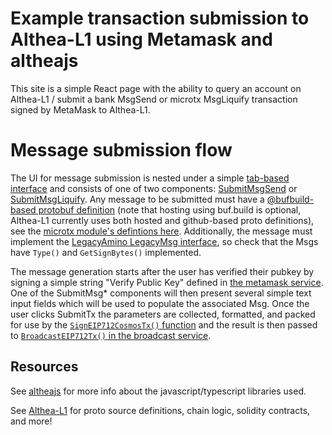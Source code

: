 # Example transaction submission to Althea-L1 using Metamask and altheajs

This site is a simple React page with the ability to query an account on Althea-L1 / submit a bank MsgSend or microtx MsgLiquify transaction signed by MetaMask to Althea-L1.

# Message submission flow

The UI for message submission is nested under a simple [tab-based interface](./src/components/Tabs.js) and consists of one of two components: [SubmitMsgSend](./src/components/SubmitMsgSend.js) or [SubmitMsgLiquify](./src/components/SubmitMsgLiquify.js).
Any message to be submitted must have a [@bufbuild-based protobuf definition](https://github.com/bufbuild/protobuf-es/tree/main/packages/protoc-gen-es) (note that hosting using buf.build is optional, Althea-L1 currently uses both hosted and github-based proto definitions), see the [microtx module's defintions here](https://github.com/althea-net/altheajs/blob/main/packages/proto/src/proto/microtx/v1/msgs_pb.ts).
Additionally, the message must implement the [LegacyAmino LegacyMsg interface](https://github.com/cosmos/cosmos-sdk/blob/v0.45.16/x/auth/legacy/legacytx/stdsign.go#L22-L35), so check that the Msgs have `Type()` and `GetSignBytes()` implemented.

The message generation starts after the user has verified their pubkey by signing a simple string "Verify Public Key" defined in [the metamask service](./src/services/metamask.js). One of the SubmitMsg* components will then present several simple text input fields which will be used to populate the associated Msg.
Once the user clicks SubmitTx the parameters are collected, formatted, and packed for use by the [`SignEIP712CosmosTx()` function](./src/services/metamask.js) and the result is then passed to [`BroadcastEIP712Tx()` in the broadcast service](./src/services/broadcast.js).

## Resources

See [altheajs](https://github.com/althea-net/altheajs) for more info about the javascript/typescript libraries used.

See [Althea-L1](https://github.com/althea-net/althea-L1) for proto source definitions, chain logic, solidity contracts, and more!